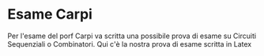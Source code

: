 # Esame Carpi

Per l'esame del porf Carpi va scritta una possibile prova di esame su Circuiti Sequenziali o Combinatori.
Qui c'è la nostra prova di esame scritta in Latex